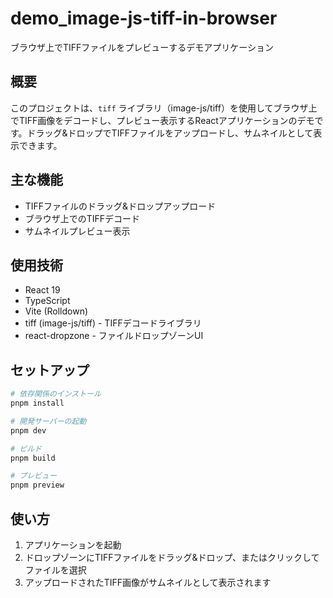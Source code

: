 # demo_image-js-tiff-in-browser

ブラウザ上でTIFFファイルをプレビューするデモアプリケーション

## 概要

このプロジェクトは、`tiff` ライブラリ（image-js/tiff）を使用してブラウザ上でTIFF画像をデコードし、プレビュー表示するReactアプリケーションのデモです。ドラッグ&ドロップでTIFFファイルをアップロードし、サムネイルとして表示できます。

## 主な機能

- TIFFファイルのドラッグ&ドロップアップロード
- ブラウザ上でのTIFFデコード
- サムネイルプレビュー表示

## 使用技術

- React 19
- TypeScript
- Vite (Rolldown)
- tiff (image-js/tiff) - TIFFデコードライブラリ
- react-dropzone - ファイルドロップゾーンUI

## セットアップ

```bash
# 依存関係のインストール
pnpm install

# 開発サーバーの起動
pnpm dev

# ビルド
pnpm build

# プレビュー
pnpm preview
```

## 使い方

1. アプリケーションを起動
2. ドロップゾーンにTIFFファイルをドラッグ&ドロップ、またはクリックしてファイルを選択
3. アップロードされたTIFF画像がサムネイルとして表示されます
